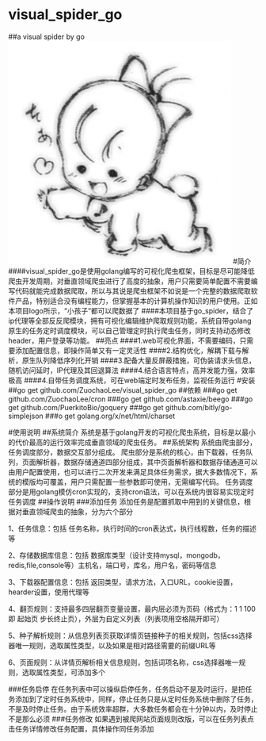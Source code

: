 # visual_spider_go
##a visual spider by go
![](https://github.com/ZuochaoLee/visual_spider_go/blob/master/static/img/logo.png)
#简介
####visual_spider_go是使用golang编写的可视化爬虫框架，目标是尽可能降低爬虫开发周期，对垂直领域爬虫进行了高度的抽象，用户只需要简单配置不需要编写代码就能完成数据爬取，所以与其说是爬虫框架不如说是一个完整的数据爬取软件产品，特别适合没有编程能力，但掌握基本的计算机操作知识的用户使用。正如本项目logo所示，“小孩子”都可以爬数据了
####本项目基于go_spider，结合了ip代理等全部反反爬模块，拥有可视化编辑维护爬取规则功能，系统自带golang原生的任务定时调度模块，可以自己管理定时执行爬虫任务，同时支持动态修改header，用户登录等功能。
##亮点
####1.web可视化界面，不需要编码，只需要添加配置信息，即操作简单又有一定灵活性
####2.结构优化，解耦下载与解析，原生队列降低序列化开销
####3.配备大量反屏蔽措施，可伪装请求头信息，随机访问延时，IP代理及其回退算法
####4.结合语言特点，高并发能力强，效率极高
####4.自带任务调度系统，可在web端定时发布任务，监视任务运行
#安装
##go get github.com/ZuochaoLee/visual_spider_go
##依赖
###go get github.com/ZuochaoLee/cron
###go get github.com/astaxie/beego
###go get github.com/PuerkitoBio/goquery
###go get github.com/bitly/go-simplejson
###o get golang.org/x/net/html/charset


#使用说明
##系统简介
系统是基于golang开发的可视化爬虫系统，目标是以最小的代价最高的运行效率完成垂直领域的爬虫任务。
##系统架构
系统由爬虫部分，任务调度部分，数据交互部分组成。
爬虫部分是系统的核心，由下载器，任务队列，页面解析器，数据存储通道四部分组成，其中页面解析器和数据存储通道可以由用户配置使用，也可以进行二次开发来满足具体任务需求，据大多数情况下，系统的模版均可覆盖，用户只需配置一些参数即可使用，无需编写代码。
任务调度部分是用golang模仿cron实现的，支持cron语法，可以在系统内很容易实现定时任务调度
##操作说明
###添加任务
添加任务是配置抓取中用到的关键信息，根据对垂直领域爬虫的抽象，分为六个部分

1、任务信息：包括 任务名称，执行时间的cron表达式，执行线程数，任务的描述等

2、存储数据库信息：包括 数据库类型（设计支持mysql，mongodb，redis,file,console等）主机名，端口号，库名，用户名，密码等信息

3、下载器配置信息：包括 返回类型，请求方法，入口URL，cookie设置，hearder设置，使用代理等

4、翻页规则：支持最多四层翻页变量设置，最内层必须为页码（格式为：1 1 100 即 起始页 步长终止页），外层为自定义列表（列表项用空格隔开即可）

5、种子解析规则：从信息列表页获取详情页链接种子的相关规则，包括css选择器唯一规则，选取属性类型，以及如果是相对路径需要的前缀URL等

6、页面规则：从详情页解析相关信息规则，包括词项名称，css选择器唯一规则，选取属性类型，可添加多个

###任务启停
在任务列表中可以操纵启停任务，任务启动不是及时运行，是把任务添加到了定时任务系统中，同样，停止任务只是从定时任务系统中删除了任务，不是及时停止任务。由于系统效率超群，大多数任务都会在十分钟以内，及时停止不是那么必须
###任务修改
如果遇到被爬网站页面规则改版，可以在任务列表点击任务详情修改任务配置，具体操作同任务添加
